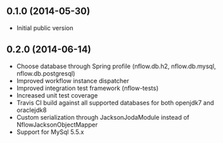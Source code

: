 ## 0.1.0 (2014-05-30)
- Initial public version

## 0.2.0 (2014-06-14)
- Choose database through Spring profile (nflow.db.h2, nflow.db.mysql, nflow.db.postgresql)
- Improved workflow instance dispatcher
- Improved integration test framework (nflow-tests)
- Increased unit test coverage
- Travis CI build against all supported databases for both openjdk7 and oraclejdk8
- Custom serialization through JacksonJodaModule instead of NflowJacksonObjectMapper
- Support for MySql 5.5.x
